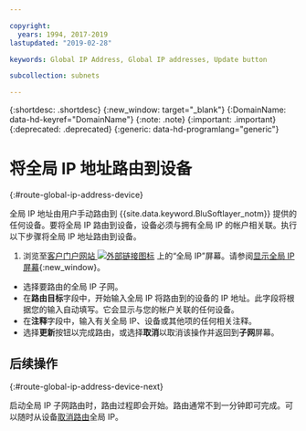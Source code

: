 ```yaml
---

copyright:
  years: 1994, 2017-2019
lastupdated: "2019-02-28"

keywords: Global IP Address, Global IP addresses, Update button

subcollection: subnets

---
```


{:shortdesc: .shortdesc}
{:new_window: target="_blank"}
{:DomainName: data-hd-keyref="DomainName"}
{:note: .note}
{:important: .important}
{:deprecated: .deprecated}
{:generic: data-hd-programlang="generic"}

# 将全局 IP 地址路由到设备
{:#route-global-ip-address-device}

全局 IP 地址由用户手动路由到 {{site.data.keyword.BluSoftlayer_notm}} 提供的任何设备。要将全局 IP 路由到设备，设备必须与拥有全局 IP 的帐户相关联。执行以下步骤将全局 IP 地址路由到设备。

1. 浏览至[客户门户网站 ![外部链接图标](../../icons/launch-glyph.svg "外部链接图标")](https://{DomainName}/) 上的“全局 IP”屏幕。请参阅[显示全局 IP 屏幕](/docs/infrastructure/subnets?topic=subnets-display-the-global-ip-screen){:new_window}。
* 选择要路由的全局 IP 子网。
* 在**路由目标**字段中，开始输入全局 IP 将路由到的设备的 IP 地址。此字段将根据您的输入自动填写。它会显示与您的帐户关联的任何设备。
* 在**注释**字段中，输入有关全局 IP、设备或其他项的任何相关注释。
* 选择**更新**按钮以完成路由，或选择**取消**以取消该操作并返回到**子网**屏幕。

## 后续操作
{:#route-global-ip-address-device-next}

启动全局 IP 子网路由时，路由过程即会开始。路由通常不到一分钟即可完成。可以随时从设备[取消路由](/docs/infrastructure/subnets?topic=subnets-unroute-a-global-ip-address-from-a-device)全局 IP。
